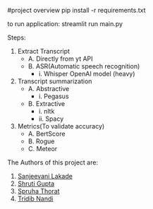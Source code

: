 #project  overview
pip install -r requirements.txt

to run application:
streamlit run main.py

Steps:
1. Extract Transcript
    - A. Directly from yt API
    - B. ASR(Automatic speech recognition)
        - i. Whisper OpenAI model (heavy)
2. Transcript summarization
    - A. Abstractive
        - i. Pegasus
    - B. Extractive
        - i. nltk
        - ii. Spacy
3. Metrics(To validate accuracy)
     - A. BertScore
     - B. Rogue
     - C. Meteor


The Authors of this project are:
1. [Sanjeevani Lakade](https://github.com/sanjeevani-25)
2. [Shruti Gupta](https://github.com/shrutiiigupta)
3. [Spruha Thorat](https://github.com/Spruha017)
4. [Tridib Nandi](https://github.com/tridib-25)

    
